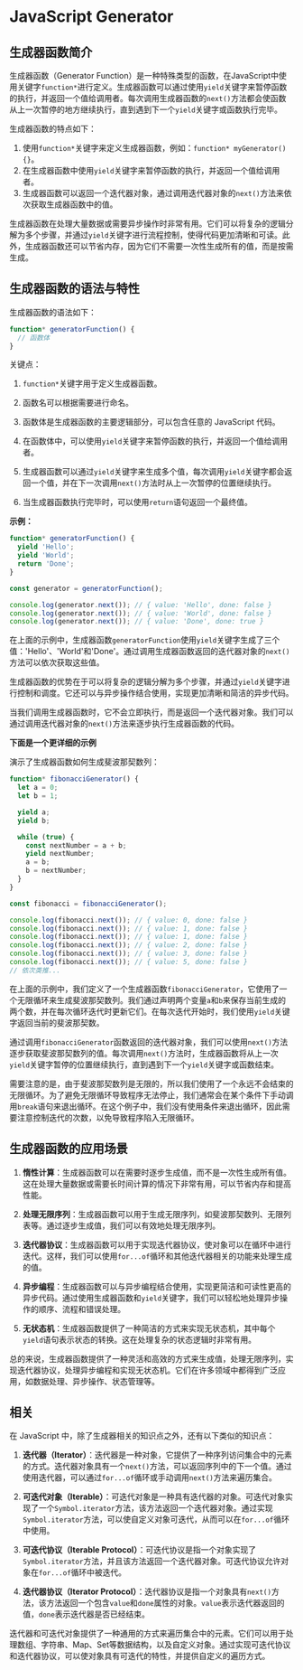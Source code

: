 # JavaScript Generator

## 生成器函数简介
生成器函数（Generator Function）是一种特殊类型的函数，在JavaScript中使用关键字`function*`进行定义。生成器函数可以通过使用`yield`关键字来暂停函数的执行，并返回一个值给调用者。每次调用生成器函数的`next()`方法都会使函数从上一次暂停的地方继续执行，直到遇到下一个`yield`关键字或函数执行完毕。

生成器函数的特点如下：
1. 使用`function*`关键字来定义生成器函数，例如：`function* myGenerator() {}`。
2. 在生成器函数中使用`yield`关键字来暂停函数的执行，并返回一个值给调用者。
3. 生成器函数可以返回一个迭代器对象，通过调用迭代器对象的`next()`方法来依次获取生成器函数中的值。

生成器函数在处理大量数据或需要异步操作时非常有用。它们可以将复杂的逻辑分解为多个步骤，并通过`yield`关键字进行流程控制，使得代码更加清晰和可读。此外，生成器函数还可以节省内存，因为它们不需要一次性生成所有的值，而是按需生成。

## 生成器函数的语法与特性

生成器函数的语法如下：

```javascript
function* generatorFunction() {
  // 函数体
}
```

关键点：

1. `function*`关键字用于定义生成器函数。

2. 函数名可以根据需要进行命名。

3. 函数体是生成器函数的主要逻辑部分，可以包含任意的 JavaScript 代码。

4. 在函数体中，可以使用`yield`关键字来暂停函数的执行，并返回一个值给调用者。

5. 生成器函数可以通过`yield`关键字来生成多个值，每次调用`yield`关键字都会返回一个值，并在下一次调用`next()`方法时从上一次暂停的位置继续执行。

6. 当生成器函数执行完毕时，可以使用`return`语句返回一个最终值。

**示例：**

```javascript
function* generatorFunction() {
  yield 'Hello';
  yield 'World';
  return 'Done';
}

const generator = generatorFunction();

console.log(generator.next()); // { value: 'Hello', done: false }
console.log(generator.next()); // { value: 'World', done: false }
console.log(generator.next()); // { value: 'Done', done: true }
```

在上面的示例中，生成器函数`generatorFunction`使用`yield`关键字生成了三个值：'Hello'、'World'和'Done'。通过调用生成器函数返回的迭代器对象的`next()`方法可以依次获取这些值。

生成器函数的优势在于可以将复杂的逻辑分解为多个步骤，并通过`yield`关键字进行控制和调度。它还可以与异步操作结合使用，实现更加清晰和简洁的异步代码。

当我们调用生成器函数时，它不会立即执行，而是返回一个迭代器对象。我们可以通过调用迭代器对象的`next()`方法来逐步执行生成器函数的代码。

**下面是一个更详细的示例**

演示了生成器函数如何生成斐波那契数列：

```javascript
function* fibonacciGenerator() {
  let a = 0;
  let b = 1;

  yield a;
  yield b;

  while (true) {
    const nextNumber = a + b;
    yield nextNumber;
    a = b;
    b = nextNumber;
  }
}

const fibonacci = fibonacciGenerator();

console.log(fibonacci.next()); // { value: 0, done: false }
console.log(fibonacci.next()); // { value: 1, done: false }
console.log(fibonacci.next()); // { value: 1, done: false }
console.log(fibonacci.next()); // { value: 2, done: false }
console.log(fibonacci.next()); // { value: 3, done: false }
console.log(fibonacci.next()); // { value: 5, done: false }
// 依次类推...
```

在上面的示例中，我们定义了一个生成器函数`fibonacciGenerator`，它使用了一个无限循环来生成斐波那契数列。我们通过声明两个变量`a`和`b`来保存当前生成的两个数，并在每次循环迭代时更新它们。在每次迭代开始时，我们使用`yield`关键字返回当前的斐波那契数。

通过调用`fibonacciGenerator`函数返回的迭代器对象，我们可以使用`next()`方法逐步获取斐波那契数列的值。每次调用`next()`方法时，生成器函数将从上一次`yield`关键字暂停的位置继续执行，直到遇到下一个`yield`关键字或函数结束。

需要注意的是，由于斐波那契数列是无限的，所以我们使用了一个永远不会结束的无限循环。为了避免无限循环导致程序无法停止，我们通常会在某个条件下手动调用`break`语句来退出循环。在这个例子中，我们没有使用条件来退出循环，因此需要注意控制迭代的次数，以免导致程序陷入无限循环。
## 生成器函数的应用场景


1. **惰性计算**：生成器函数可以在需要时逐步生成值，而不是一次性生成所有值。这在处理大量数据或需要长时间计算的情况下非常有用，可以节省内存和提高性能。

2. **处理无限序列**：生成器函数可以用于生成无限序列，如斐波那契数列、无限列表等。通过逐步生成值，我们可以有效地处理无限序列。

3. **迭代器协议**：生成器函数可以用于实现迭代器协议，使对象可以在循环中进行迭代。这样，我们可以使用`for...of`循环和其他迭代器相关的功能来处理生成的值。

4. **异步编程**：生成器函数可以与异步编程结合使用，实现更简洁和可读性更高的异步代码。通过使用生成器函数和`yield`关键字，我们可以轻松地处理异步操作的顺序、流程和错误处理。

5. **无状态机**：生成器函数提供了一种简洁的方式来实现无状态机，其中每个`yield`语句表示状态的转换。这在处理复杂的状态逻辑时非常有用。

总的来说，生成器函数提供了一种灵活和高效的方式来生成值，处理无限序列，实现迭代器协议，处理异步编程和实现无状态机。它们在许多领域中都得到广泛应用，如数据处理、异步操作、状态管理等。

## 相关

在 JavaScript 中，除了生成器相关的知识点之外，还有以下类似的知识点：

1. **迭代器（Iterator）**：迭代器是一种对象，它提供了一种序列访问集合中的元素的方式。迭代器对象具有一个`next()`方法，可以返回序列中的下一个值。通过使用迭代器，可以通过`for...of`循环或手动调用`next()`方法来遍历集合。

2. **可迭代对象（Iterable）**：可迭代对象是一种具有迭代器的对象。可迭代对象实现了一个`Symbol.iterator`方法，该方法返回一个迭代器对象。通过实现`Symbol.iterator`方法，可以使自定义对象可迭代，从而可以在`for...of`循环中使用。

3. **可迭代协议（Iterable Protocol）**：可迭代协议是指一个对象实现了`Symbol.iterator`方法，并且该方法返回一个迭代器对象。可迭代协议允许对象在`for...of`循环中被迭代。

4. **迭代器协议（Iterator Protocol）**：迭代器协议是指一个对象具有`next()`方法，该方法返回一个包含`value`和`done`属性的对象。`value`表示迭代器返回的值，`done`表示迭代器是否已经结束。


迭代器和可迭代对象提供了一种通用的方式来遍历集合中的元素。它们可以用于处理数组、字符串、Map、Set等数据结构，以及自定义对象。通过实现可迭代协议和迭代器协议，可以使对象具有可迭代的特性，并提供自定义的遍历方式。